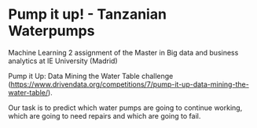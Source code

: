 # Pump it up! - Tanzanian Waterpumps
Machine Learning 2 assignment of the Master in Big data and business analytics at IE University (Madrid)

Pump it Up: Data Mining the Water Table challenge (https://www.drivendata.org/competitions/7/pump-it-up-data-mining-the-water-table/).

Our task is to predict which water pumps are going to continue working, which are going to need repairs and which are going to fail. 
